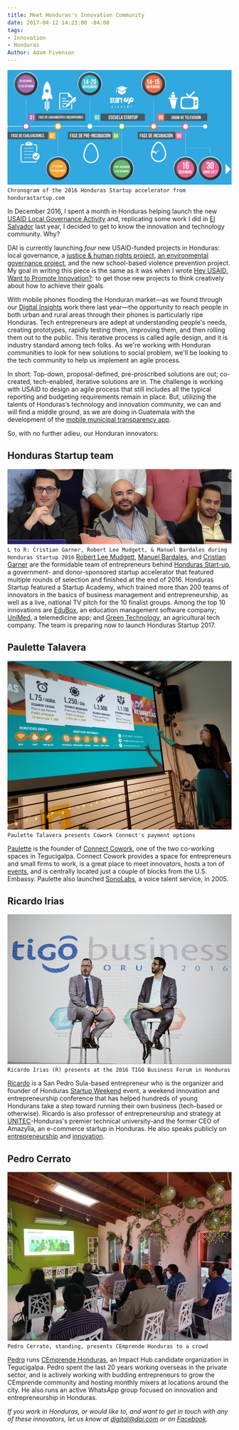 ```yaml
---
title: Meet Honduras's Innovation Community
date: 2017-04-12 14:23:00 -04:00
tags:
- Innovation
- Honduras
Author: Adam Fivenson
---
```


![01.JPG](/uploads/01.JPG)
`Chronogram of the 2016 Honduras Startup accelerator from hondurastartup.com`

In December 2016, I spent a month in Honduras helping launch the new [USAID Local Governance Activity](https://www.dai.com/our-work/projects/honduras-local-governance-activity-hlg) and, replicating some work I did in [El Salvador](https://dai-global-digital.com/innovation-and-entrepreneurship-in-el-salvador.html) last year, I decided to get to know the innovation and technology community. Why?

DAI is currently launching *four* new USAID-funded projects in Honduras: local governance, a [justice & human rights project](https://www.dai.com/our-work/projects/honduras-justice-human-rights-and-security-strengthening-activity-jhrss), [an environmental governance project](https://www.dai.com/our-work/projects/honduras-ProParque-GEMA), and the new school-based violence prevention project. My goal in writing this piece is the same as it was when I wrote [Hey USAID, Want to Promote Innovation?](https://dai-global-digital.com/hey-usaid-want-to-promote-innovation.html): to get those new projects to think creatively about how to achieve their goals. 

<!--more-->

With mobile phones flooding the Honduran market—as we found through our [Digital Insights](https://dai-global-digital.com/honduras-digital-insights.html) work there last year—the opportunity to reach people in both urban and rural areas through their phones is particularly ripe Honduras. Tech entrepreneurs are adept at understanding people's needs, creating prototypes, rapidly testing them, improving them, and then rolling them out to the public. This iterative process is called agile design, and it is industry standard among tech folks. As we're working with Honduran communities to look for new solutions to social problem, we'll be looking to the tech community to help us implement an agile process. 

In short: Top-down, proposal-defined, pre-proscribed solutions are out; co-created, tech-enabled, iterative solutions are in. The challenge is working with USAID to design an agile process that still includes all the typical reporting and budgeting requirements remain in place. But, utilizing the talents of Honduras’s technology and innovation community, we can and will find a middle ground, as we are doing in Guatemala with the development of the [mobile municipal transparency app](https://dai-global-digital.com/citizen-centered-design-guatemala.html).

So, with no further adieu, our Honduran innovators:

## Honduras Startup team
![three.jpg](/uploads/three.jpg)
`L to R: Cristian Garner, Robert Lee Mudgett, & Manuel Bardales during Honduras Startup 2016`
[Robert Lee Mudgett](https://www.linkedin.com/in/rmudgett/), [Manuel Bardales](https://www.linkedin.com/in/manuel-bardales-035b1745/), and [Cristian Garner](https://www.linkedin.com/in/crisgarner/) are the formidable team of entrepreneurs behind [Honduras Start-up](http://hondurastartup.com/), a government- and donor-sponsored startup accelerator that featured multiple rounds of selection and finished at the end of 2016. Honduras Startup featured a Startup Academy, which trained more than 200 teams of innovators in the basics of business management and entrepreneurship, as well as a live, national TV pitch for the 10 finalist groups. Among the top 10 innovations are [EduBox](http://edu.boxhn.com/), an education management software company; [UniMed](https://www.facebook.com/unimedhn/), a telemedicine app; and [Green Technology](http://greentechnologyhn.com/site/), an agricultural tech company. The team is preparing now to launch Honduras Startup 2017.

## Paulette Talavera
![02.jpg](/uploads/02.jpg)
`Paulette Talavera presents Cowork Connect's payment options`

[Paulette](https://www.linkedin.com/in/paulette-talavera-8ab06a10/) is the founder of [Connect Cowork](https://www.facebook.com/ConnectCowork/), one of the two co-working spaces in Tegucigalpa. Connect Cowork provides a space for entrepreneurs and small firms to work, is a great place to meet innovators, hosts a ton of [events](https://www.facebook.com/pg/ConnectCowork/events/?ref=page_internal), and is centrally located just a couple of blocks from the U.S. Embassy. Paulette also launched [SonoLabs](https://www.facebook.com/sonolabs/), a voice talent service, in 2005.

## Ricardo Irias
![rik2.jpg](/uploads/rik2.jpg)
`Ricardo Irias (R) presents at the 2016 TIGO Business Forum in Honduras`

[Ricardo](https://www.linkedin.com/in/ricardo-irias-86602311/) is a San Pedro Sula-based entrepreneur who is the organizer and founder of Honduras [Startup Weekend](https://www.facebook.com/SWSanPedroSula/) event, a weekend innovation and entrepreneurship conference that has helped hundreds of young Hondurans take a step toward running their own business (tech-based or otherwise). Ricardo is also professor of entrepreneurship and strategy at [UNITEC](http://www.unitec.edu/)-Honduras's premier technical university-and the former CEO of Amazylia, an e-commerce startup in Honduras. He also speaks publicly on [entrepreneurship](https://www.linkedin.com/pulse/mi-charla-tedx-en-unitec-agrega-esto-tu-lista-my-talk-ricardo-irias) and [innovation](https://www.facebook.com/events/1660537300638878/permalink/1669352466424028/). 

## Pedro Cerrato
![04b.jpg](/uploads/04b.jpg)
`Pedro Cerrato, standing, presents CEmprende Honduras to a crowd`

[Pedro](https://www.linkedin.com/in/pedromarcialcerrato/) runs [CEmprende Honduras](https://www.facebook.com/cemprendehn/), an Impact Hub candidate organization in Tegucigalpa. Pedro spent the last 20 years working overseas in the private sector, and is actively working with budding entrepreneurs to grow the CEmprende community and hosting monthly mixers at locations around the city. He also runs an active WhatsApp group focused on innovation and entrepreneurship in Honduras.

*If you work in Honduras, or would like to, and want to get in touch with any of these innovators, let us know at digital@dai.com or on [Facebook](http://www.facebook.com/DAIGlobal).*